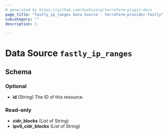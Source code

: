 ```yaml
---
# generated by https://github.com/hashicorp/terraform-plugin-docs
page_title: "fastly_ip_ranges Data Source - terraform-provider-fastly"
subcategory: ""
description: |-
  
---
```


# Data Source `fastly_ip_ranges`





<!-- schema generated by tfplugindocs -->
## Schema

### Optional

- **id** (String) The ID of this resource.

### Read-only

- **cidr_blocks** (List of String)
- **ipv6_cidr_blocks** (List of String)


